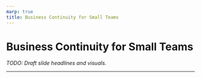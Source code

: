 ```yaml
---
marp: true
title: Business Continuity for Small Teams
---
```


# Business Continuity for Small Teams
*TODO: Draft slide headlines and visuals.*

---
<!-- TODO: Cover continuity planning essentials with the MongoDB outage anecdote. -->
